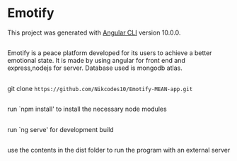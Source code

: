 # Emotify
This project was generated with [Angular CLI](https://github.com/angular/angular-cli) version 10.0.0.

##
Emotify is a peace platform developed for its users to achieve a better emotional state.
It is made by using angular for front end and express,nodejs for server. Database used is mongodb atlas.

##
git clone `https://github.com/Nikcodes10/Emotify-MEAN-app.git`

##
run `npm install' to install the necessary node modules

##
run `ng serve' for development build

##
use the contents in the dist folder to run the program with an external server
